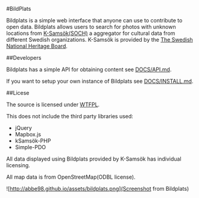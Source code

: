 #BildPlats

Bildplats is a simple web interface that anyone can use to contribute to open data. Bildplats allows users to search for photos with unknown locations from [K-Samsök(SOCH)](http://www.ksamsok.se/in-english/) a aggregator for cultural data from different Swedish organizations. K-Samsök is provided by the [The Swedish National Heritage Board](http://www.raa.se/om-riksantikvarieambetet/in-english/).

##Developers

Bildplats has a simple API for obtaining content see [DOCS/API.md](https://github.com/Abbe98/bildplats/blob/master/DOCS/API.md).

If you want to setup your own instance of Bildplats see [DOCS/INSTALL.md](https://github.com/Abbe98/bildplats/blob/master/DOCS/INSTALL.md).

##Licese

The source is licensed under [WTFPL](http://www.wtfpl.net/).

This does not include the third party libraries used:

 - jQuery
 - Mapbox.js
 - kSamsök-PHP
 - Simple-PDO

All data displayed using Bildplats provided by K-Samsök has individual licensing.

All map data is from OpenStreetMap(ODBL license).

![http://abbe98.github.io/assets/bildplats.png](Screenshot from Bildplats)